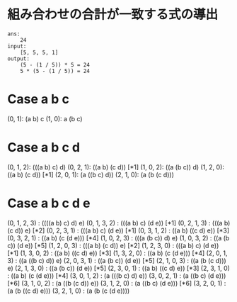 
# 組み合わせの合計が一致する式の導出

```
ans:
    24
input:
    [5, 5, 5, 1]
output:
    (5 - (1 / 5)) * 5 = 24
    5 * (5 - (1 / 5)) = 24
```

# Case a b c

(0, 1): (a b) c
(1, 0): a (b c)

# Case a b c d

(0, 1, 2): (((a b) c) d)
(0, 2, 1): ((a b) (c d)) [*1]
(1, 0, 2): ((a (b c)) d)
(1, 2, 0): ((a b) (c d)) [*1]
(2, 0, 1): (a ((b c) d))
(2, 1, 0): (a (b (c d)))

# Case a b c d e

(0, 1, 2, 3) : ((((a b) c) d) e)
(0, 1, 3, 2) : (((a b) c) (d e)) [*1]
(0, 2, 1, 3) : (((a b) (c d)) e) [*2]
(0, 2, 3, 1) : (((a b) c) (d e)) [*1]
(0, 3, 1, 2) : ((a b) ((c d) e)) [*3]
(0, 3, 2, 1) : ((a b) (c (d e))) [*4]
(1, 0, 2, 3) : (((a (b c)) d) e)
(1, 0, 3, 2) : ((a (b c)) (d e)) [*5]
(1, 2, 0, 3) : (((a b) (c d)) e) [*2]
(1, 2, 3, 0) : (((a b) c) (d e)) [*1]
(1, 3, 0, 2) : ((a b) ((c d) e)) [*3]
(1, 3, 2, 0) : ((a b) (c (d e))) [*4]
(2, 0, 1, 3) : ((a ((b c) d)) e)
(2, 0, 3, 1) : ((a (b c)) (d e)) [*5]
(2, 1, 0, 3) : ((a (b (c d))) e)
(2, 1, 3, 0) : ((a (b c)) (d e)) [*5]
(2, 3, 0, 1) : ((a b) ((c d) e)) [*3]
(2, 3, 1, 0) : ((a b) (c (d e))) [*4]
(3, 0, 1, 2) : (a (((b c) d) e))
(3, 0, 2, 1) : (a ((b c) (d e))) [*6]
(3, 1, 0, 2) : (a ((b (c d)) e)) 
(3, 1, 2, 0) : (a ((b c) (d e))) [*6]
(3, 2, 0, 1) : (a (b ((c d) e)))
(3, 2, 1, 0) : (a (b (c (d e))))
